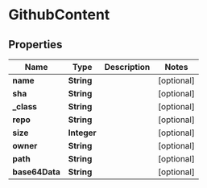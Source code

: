 
# GithubContent

## Properties
Name | Type | Description | Notes
------------ | ------------- | ------------- | -------------
**name** | **String** |  |  [optional]
**sha** | **String** |  |  [optional]
**_class** | **String** |  |  [optional]
**repo** | **String** |  |  [optional]
**size** | **Integer** |  |  [optional]
**owner** | **String** |  |  [optional]
**path** | **String** |  |  [optional]
**base64Data** | **String** |  |  [optional]



